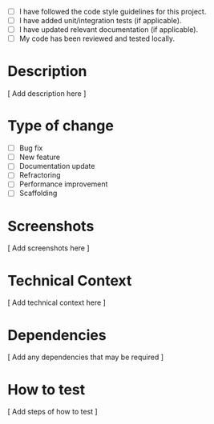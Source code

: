 - [ ] I have followed the code style guidelines for this project.
 - [ ] I have added unit/integration tests (if applicable).
 - [ ] I have updated relevant documentation (if applicable).
 - [ ] My code has been reviewed and tested locally.
 
# Description
[ Add description here ]

# Type of change
- [ ] Bug fix
- [ ] New feature
- [ ] Documentation update
- [ ] Refractoring
- [ ] Performance improvement
- [ ] Scaffolding

# Screenshots
[ Add screenshots here ]

# Technical Context
[ Add technical context here ]

# Dependencies
[ Add any dependencies that may be required ]

# How to test
[ Add steps of how to test ]
